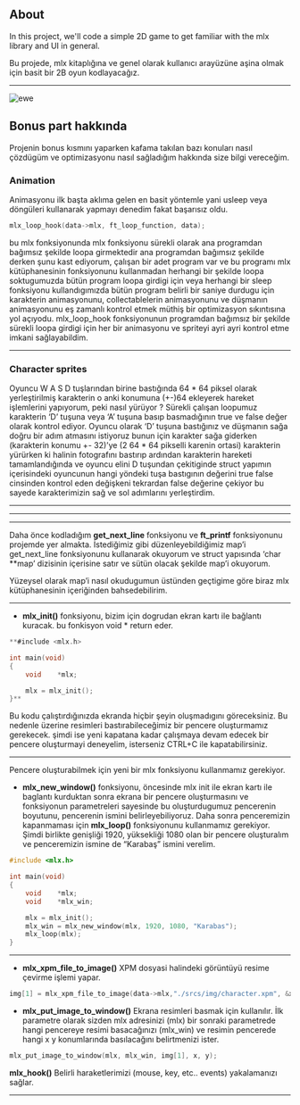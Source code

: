 ## About

In this project, we'll code a simple 2D game to get familiar with the mlx library and UI in general.

Bu projede, mlx kitaplığına ve genel olarak kullanıcı arayüzüne aşina olmak için basit bir 2B oyun kodlayacağız.

---

![ewe](https://user-images.githubusercontent.com/114104599/233466969-a04b670c-538f-492d-9596-d42a9cd0b925.gif)


## Bonus part hakkında

Projenin bonus kısmını yaparken kafama takılan bazı konuları nasıl çözdügüm ve optimizasyonu nasıl sağladığım hakkında size bilgi vereceğim.

### Animation

Animasyonu ilk başta aklıma gelen en basit yöntemle yani usleep veya döngüleri kullanarak yapmayı denedim fakat başarısız oldu.

```c
mlx_loop_hook(data->mlx, ft_loop_function, data);
```

bu mlx fonksiyonunda mlx fonksiyonu sürekli olarak ana programdan bağımsız şekilde loopa girmektedir ana programdan bağımsız şekilde derken şunu kast ediyorum, çalışan bir adet program var ve bu programı mlx kütüphanesinin fonksiyonunu kullanmadan herhangi bir şekilde loopa soktugumuzda bütün program loopa girdigi için veya herhangi bir sleep fonksiyonu kullandıgımızda bütün program belirli bir saniye durdugu için karakterin animasyonunu, collectablelerin animasyonunu ve düşmanın animasyonunu eş zamanlı kontrol etmek müthiş bir optimizasyon sıkıntısına yol açıyodu. mlx_loop_hook fonksiyonunun programdan bağımsız bir şekilde sürekli loopa girdigi için her bir animasyonu ve spriteyi ayri ayri kontrol etme imkani sağlayabildim.

---

### Character sprites

Oyuncu W A S D tuşlarından birine bastığında 64 * 64 piksel olarak yerleştirilmiş karakterin o anki konumuna (+-)64 ekleyerek hareket işlemlerini yapıyorum, peki nasıl yürüyor ? Sürekli çalışan loopumuz karakterin ‘D’ tuşuna veya ‘A’ tuşuna basıp basmadığının true ve false değer olarak kontrol ediyor. Oyuncu olarak ‘D’ tuşuna bastığınız ve düşmanın sağa doğru bir adım atmasını istiyoruz bunun için karakter sağa giderken (karakterin konumu +- 32)’ye (2 64 * 64 pikselli karenin ortasi) karakterin yürürken ki halinin fotografını bastırıp ardından karakterin hareketi tamamlandığında ve oyuncu elini D tuşundan çekitiginde struct yapımın içerisindeki  oyuncunun hangi yöndeki tuşa bastıgının değerini true false cinsinden kontrol eden değişkeni tekrardan false değerine çekiyor bu sayede karakterimizin sağ ve sol adımlarını yerleştirdim.

---

---

---

Daha önce kodladığım **get_next_line** fonksiyonu ve **ft_printf** fonksiyonunu projemde yer almakta. İstediğimiz gibi düzenleyebildiğimiz map’i get_next_line fonksiyonunu kullanarak okuyorum ve struct yapısında ‘char **map’ dizisinin içerisine satır ve sütün olacak şekilde map’i okuyorum.

Yüzeysel olarak map’i nasıl okudugumun üstünden geçtigime göre biraz mlx kütüphanesinin içeriğinden bahsedebilirim.

---

- **mlx_init()** fonksiyonu, bizim için dogrudan ekran kartı ile bağlantı kuracak. bu fonkisyon void * return eder.

```c
**#include <mlx.h>

int	main(void)
{
	void	*mlx;

	mlx = mlx_init();
}**
```

Bu kodu çalıştırdığınızda ekranda hiçbir şeyin oluşmadıgını göreceksiniz. Bu nedenle üzerine resimleri bastırabileceğimiz bir pencere oluşturmamız gerekecek. şimdi ise yeni kapatana kadar çalışmaya devam edecek bir pencere oluşturmayi deneyelim, isterseniz CTRL+C ile kapatabilirsiniz.

---

Pencere oluşturabilmek için yeni bir mlx fonksiyonu kullanmamız gerekiyor.

- **mlx_new_window()** fonksiyonu, öncesinde mlx init ile ekran kartı ile baglantı kurduktan sonra ekrana bir pencere oluşturmasını ve fonksiyonun parametreleri sayesinde bu oluşturdugumuz pencerenin boyutunu, pencerenin ismini belirleyebiliyoruz. Daha sonra penceremizin kapanmaması için **mlx_loop()** fonksiyonunu kullanmamız gerekiyor. Şimdi birlikte genişliği 1920, yüksekliği 1080 olan bir pencere oluşturalım ve penceremizin ismine de “Karabaş” ismini verelim.

```c
#include <mlx.h>

int	main(void)
{
	void	*mlx;
	void	*mlx_win;

	mlx = mlx_init();
	mlx_win = mlx_new_window(mlx, 1920, 1080, "Karabas");
	mlx_loop(mlx);
}
```

---

- **mlx_xpm_file_to_image()** XPM dosyasi halindeki görüntüyü resime çevirme işlemi yapar.

```c
img[1] = mlx_xpm_file_to_image(data->mlx,"./srcs/img/character.xpm", &x, &y);
```

- **mlx_put_image_to_window()** Ekrana resimleri basmak için kullanılır. İlk parametre olarak sizden mlx adresinizi (mlx) bir sonraki parametrede hangi pencereye resimi basacağınızı (mlx_win) ve resimin pencerede hangi x y konumlarında basılacağını belirtmenizi ister.

```c
mlx_put_image_to_window(mlx, mlx_win, img[1], x, y);
```

**mlx_hook()** Belirli haraketlerimizi (mouse, key, etc.. events) yakalamanızı sağlar.

---

